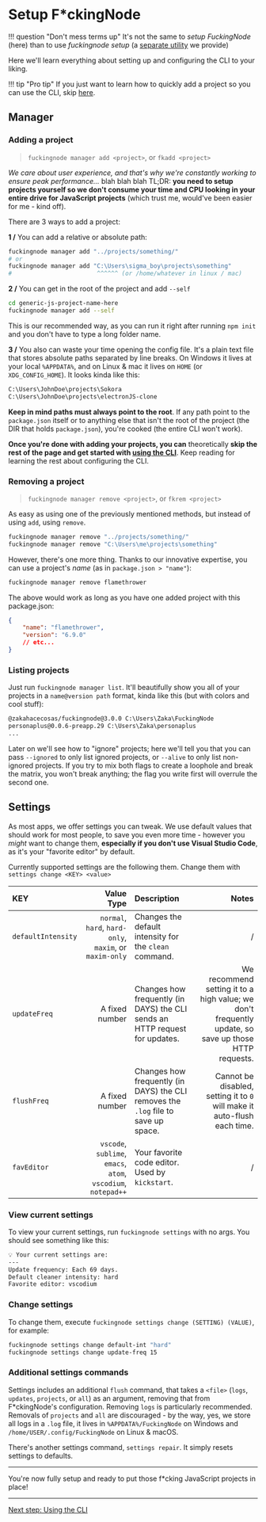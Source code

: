# Setup F*ckingNode

!!! question "Don't mess terms up"
    It's not the same to _setup FuckingNode_ (here) than to use _fuckingnode setup_ (a [separate utility](setup.md) we provide)

Here we'll learn everything about setting up and configuring the CLI to your liking.

!!! tip "Pro tip"
    If you just want to learn how to quickly add a project so you can use the CLI, skip [here](#adding-a-project).

## Manager

### Adding a project

> `fuckingnode manager add <project>`, or `fkadd <project>`

_We care about user experience, and that's why we're constantly working to ensure peak performance..._ blah blah blah TL;DR: **you need to setup projects yourself so we don't consume your time and CPU looking in your entire drive for JavaScript projects** (which trust me, would've been easier for me - kind off).

There are 3 ways to add a project:

**1 /** You can add a relative or absolute path:

```bash
fuckingnode manager add "../projects/something/"
# or
fuckingnode manager add "C:\Users\sigma_boy\projects\something"
#                        ^^^^^^ (or /home/whatever in linux / mac)
```

**2 /** You can get in the root of the project and add `--self`

```bash
cd generic-js-project-name-here
fuckingnode manager add --self
```

This is our recommended way, as you can run it right after running `npm init` and you don't have to type a long folder name.

**3 /** You also can waste your time opening the config file. It's a plain text file that stores absolute paths separated by line breaks. On Windows it lives at your local `%APPDATA%`, and on Linux & mac it lives on `HOME` (or `XDG_CONFIG_HOME`). It looks kinda like this:

```txt title="fuckingnode-motherfuckers.txt" linenums="1"
C:\Users\JohnDoe\projects\Sokora
C:\Users\JohnDoe\projects\electronJS-clone
```

**Keep in mind paths must always point to the root**. If any path point to the `package.json` itself or to anything else that isn't the root of the project (the DIR that holds `package.json`), you're cooked (the entire CLI won't work).

**Once you're done with adding your projects, you can** theoretically **skip the rest of the page and get started with [using the CLI](usage.md)**. Keep reading for learning the rest about configuring the CLI.

### Removing a project

> `fuckingnode manager remove <project>`, or `fkrem <project>`

As easy as using one of the previously mentioned methods, but instead of using `add`, using `remove`.

```bash
fuckingnode manager remove "../projects/something/"
fuckingnode manager remove "C:\Users\me\projects\something"
```

However, there's one more thing. Thanks to our innovative expertise, you can use a project's _name_ (as in `package.json > "name"`):

```bash
fuckingnode manager remove flamethrower
```

The above would work as long as you have one added project with this package.json:

```json title="package.json" linenums="1"
{
    "name": "flamethrower",
    "version": "6.9.0"
    // etc...
}
```

### Listing projects

Just run `fuckingnode manager list`. It'll beautifully show you all of your projects in a `name@version path` format, kinda like this (but with colors and cool stuff):

```txt
@zakahacecosas/fuckingnode@3.0.0 C:\Users\Zaka\FuckingNode
personaplus@0.0.6-preapp.29 C:\Users\Zaka\personaplus
...
```

Later on we'll see how to "ignore" projects; here we'll tell you that you can pass `--ignored` to only list ignored projects, or `--alive` to only list non-ignored projects. If you try to mix both flags to create a loophole and break the matrix, you won't break anything; the flag you write first will overrule the second one.

## Settings

As most apps, we offer settings you can tweak. We use default values that should work for most people, to save you even more time - however you _might_ want to change them, **especially if you don't use Visual Studio Code**, as it's your "favorite editor" by default.

Currently supported settings are the following them. Change them with `settings change <KEY> <value>`

| KEY | Value Type | Description | Notes |
| :--- | ---: | :--- | ---: |
| `defaultIntensity` | `normal`, `hard`, `hard-only`, `maxim`, or `maxim-only` | Changes the default intensity for the `clean` command. | / |
| `updateFreq` | A fixed number | Changes how frequently (in DAYS) the CLI sends an HTTP request for updates. | We recommend setting it to a high value; we don't frequently update, so save up those HTTP requests. |
| `flushFreq` | A fixed number | Changes how frequently (in DAYS) the CLI removes the `.log` file to save up space. | Cannot be disabled, setting it to `0` will make it auto-flush each time. |
| `favEditor`  | `vscode`, `sublime`, `emacs`, `atom`, `vscodium`, `notepad++` | Your favorite code editor. Used by `kickstart`. | / |

### View current settings

To view your current settings, run `fuckingnode settings` with no args. You should see something like this:

```bash
💡 Your current settings are:
---
Update frequency: Each 69 days.
Default cleaner intensity: hard
Favorite editor: vscodium
```

### Change settings

To change them, execute `fuckingnode settings change (SETTING) (VALUE)`, for example:

```bash
fuckingnode settings change default-int "hard"
fuckingnode settings change update-freq 15
```

### Additional settings commands

Settings includes an additional `flush` command, that takes a `<file>` (`logs`, `updates`, `projects`, or `all`) as an argument, removing that from F\*ckingNode's configuration. Removing `logs` is particularly recommended. Removals of `projects` and `all` are discouraged - by the way, yes, we store all logs in a `.log` file, it lives in `%APPDATA%/FuckingNode` on Windows and `/home/USER/.config/FuckingNode` on Linux & macOS.

There's another settings command, `settings repair`. It simply resets settings to defaults.

---

You're now fully setup and ready to put those f*cking JavaScript projects in place!

---

[Next step: Using the CLI](usage.md)
